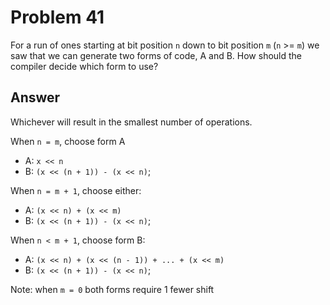 # Problem 41

For a run of ones starting at bit position `n` down to bit position `m` (`n` >= `m`) we saw
that we can generate two forms of code, A and B. How should the compiler decide which form to use?

## Answer

Whichever will result in the smallest number of operations.

When `n = m`, choose form A

- A: `x << n`
- B: `(x << (n + 1)) - (x << n)`;

When `n = m + 1`, choose either:

- A: `(x << n) + (x << m)`
- B: `(x << (n + 1)) - (x << n)`;

When `n < m + 1`, choose form B:

- A: `(x << n) + (x << (n - 1)) + ... + (x << m)`
- B: `(x << (n + 1)) - (x << n)`;

Note: when `m = 0` both forms require 1 fewer shift
